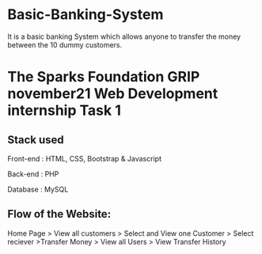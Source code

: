 # Basic-Banking-System
It is a basic banking System which allows anyone to transfer the money between the 10 dummy customers.
# The Sparks Foundation GRIP november21 Web Development internship Task 1
## Stack used
Front-end : HTML, CSS, Bootstrap & Javascript

Back-end : PHP

Database : MySQL

## Flow of the Website:
 Home Page > View all customers > Select and View one Customer > Select reciever >Transfer Money > View all Users > View Transfer History
